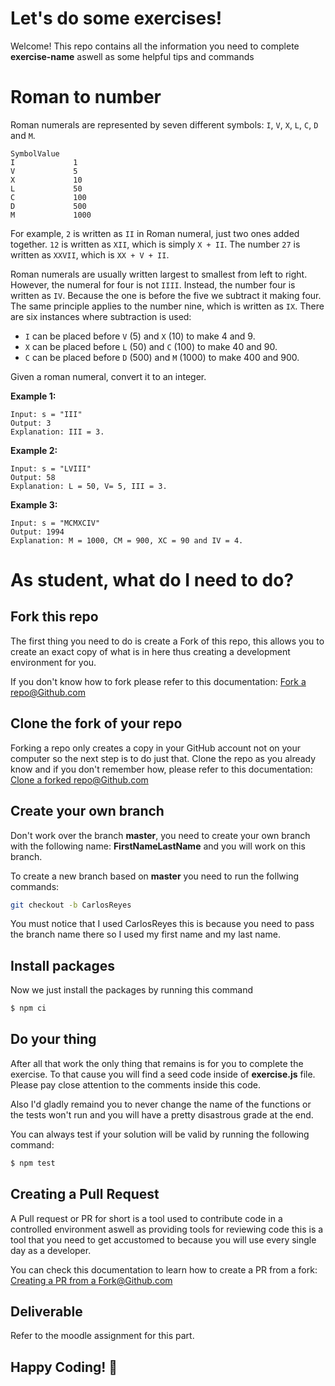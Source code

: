 # Let's do some exercises!

Welcome! This repo contains all the information you need to complete __exercise-name__ aswell as some helpful tips and commands

# Roman to number

Roman numerals are represented by seven different symbols: `I`, `V`, `X`, `L`, `C`, `D` and `M`.

```
SymbolValue
I             1
V             5
X             10
L             50
C             100
D             500
M             1000
```

For example, `2` is written as `II` in Roman numeral, just two ones added together. `12` is written as `XII`, which is simply `X + II`. The number `27` is written as `XXVII`, which is `XX + V + II`.

Roman numerals are usually written largest to smallest from left to right. However, the numeral for four is not `IIII`. Instead, the number four is written as `IV`. Because the one is before the five we subtract it making four. The same principle applies to the number nine, which is written as `IX`. There are six instances where subtraction is used:

- `I` can be placed before `V` (5) and `X` (10) to make 4 and 9.
- `X` can be placed before `L` (50) and `C` (100) to make 40 and 90.
- `C` can be placed before `D` (500) and `M` (1000) to make 400 and 900.

Given a roman numeral, convert it to an integer.

**Example 1:**

```
Input: s = "III"
Output: 3
Explanation: III = 3.

```

**Example 2:**

```
Input: s = "LVIII"
Output: 58
Explanation: L = 50, V= 5, III = 3.

```

**Example 3:**

```
Input: s = "MCMXCIV"
Output: 1994
Explanation: M = 1000, CM = 900, XC = 90 and IV = 4.
```

# As student, what do I need to do?

## Fork this repo
The first thing you need to do is create a Fork of this repo, this allows you to create an exact copy of what is in here thus creating a development environment for you.

If you don't know how to fork please refer to this documentation: [Fork a repo@Github.com](https://docs.github.com/es/get-started/quickstart/fork-a-repo)

## Clone the fork of your repo
Forking a repo only creates a copy in your GitHub account not on your computer so the next step is to do just that.
Clone the repo as you already know and if you don't remember how, please refer to this documentation: [Clone a forked repo@Github.com](https://docs.github.com/es/get-started/quickstart/fork-a-repo#cloning-your-forked-repository)

## Create your own branch
Don't work over the branch __master__, you need to create your own branch with the following name: __FirstNameLastName__ and you will work on this branch.

To create a new branch based on __master__ you need to run the follwing commands:

```bash
git checkout -b CarlosReyes
```

You must notice that I used CarlosReyes this is because you need to pass the branch name there so I used my first name and my last name.


## Install packages
Now we just install the packages by running this command 
```bash
$ npm ci
```



## Do your thing
After all that work the only thing that remains is for you to complete the exercise. To that cause you will find a seed code inside of __exercise.js__ file. Please pay close attention to the comments inside this code.

Also I'd gladly remaind you to never change the name of the functions or the tests won't run and you will have a pretty disastrous grade at the end.

You can always test if your solution will be valid by running the following command:
```bash
$ npm test
```

## Creating a Pull Request
A Pull request or PR for short is a tool used to contribute code in a controlled environment aswell as providing tools for reviewing code this is a tool that you need to get accustomed to because you will use every single day as a developer.

You can check this documentation to learn how to create a PR from a fork: [Creating a PR from a Fork@Github.com](https://docs.github.com/en/pull-requests/collaborating-with-pull-requests/proposing-changes-to-your-work-with-pull-requests/creating-a-pull-request-from-a-fork)

## Deliverable
Refer to the moodle assignment for this part.

## Happy Coding! :school: